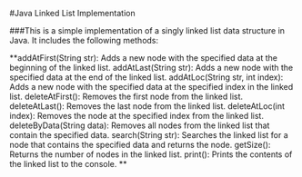 #Java Linked List Implementation

###This is a simple implementation of a singly linked list data structure in Java. It includes the following methods:

**addAtFirst(String str): Adds a new node with the specified data at the beginning of the linked list.
addAtLast(String str): Adds a new node with the specified data at the end of the linked list.
addAtLoc(String str, int index): Adds a new node with the specified data at the specified index in the linked list.
deleteAtFirst(): Removes the first node from the linked list.
deleteAtLast(): Removes the last node from the linked list.
deleteAtLoc(int index): Removes the node at the specified index from the linked list.
deleteByData(String data): Removes all nodes from the linked list that contain the specified data.
search(String str): Searches the linked list for a node that contains the specified data and returns the node.
getSize(): Returns the number of nodes in the linked list.
print(): Prints the contents of the linked list to the console.
**
